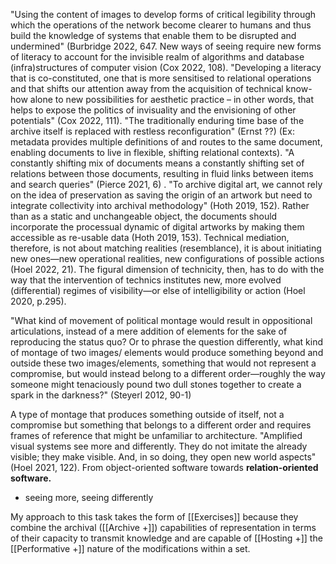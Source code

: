 
 "Using the content of images to develop forms of critical legibility through which the operations of the network become clearer to humans and thus build the knowledge of systems that enable them to be disrupted and undermined" (Burbridge 2022, 647. New ways of seeing require new forms of literacy to account for the invisible realm of algorithms and database (infra)structures of computer vision (Cox 2022, 108). "Developing a literacy that is co-constituted, one that is more sensitised to relational operations and that shifts our attention away from the acquisition of technical know-how alone to new possibilities for aesthetic practice – in other words, that helps to expose the politics of invisuality and the envisioning of other potentials" (Cox 2022, 111). "The traditionally enduring time base of the archive itself is replaced with restless reconfiguration" (Ernst ??) (Ex: metadata provides multiple definitions of and routes to the same document, enabling documents to live in flexible, shifting relational contexts). "A constantly shifting mix of documents means a constantly shifting set of relations between those documents, resulting in fluid links between items and search queries" (Pierce 2021, 6) . "To archive digital art, we cannot rely on the idea of preservation as saving the origin of an artwork but need to integrate collectivity into archival methodology" (Hoth 2019, 152). Rather than as a static and unchangeable object, the documents should incorporate the processual dynamic of digital artworks by making them accessible as re-usable data (Hoth 2019, 153). Technical mediation, therefore, is not about matching realities (resemblance), it is about initiating new ones—new operational realities, new configurations of possible actions (Hoel 2022, 21). The figural dimension of technicity, then, has to do with the way that the intervention of technics institutes new, more evolved (differential) regimes of visibility—or else of intelligibility or action (Hoel 2020, p.295).

"What kind of movement of political montage would result in oppositional articulations, instead of a mere addition of elements for the sake of reproducing the status quo? Or to phrase the question differently, what kind of montage of two images/ elements would produce something beyond and outside these two images/elements, something that would not represent a compromise, but would instead belong to a different order—roughly the way someone might tenaciously pound two dull stones together to create a spark in the darkness?" (Steyerl 2012, 90-1)

A type of montage that produces something outside of itself, not a compromise but something that belongs to a different order and requires frames of reference that might be unfamiliar to architecture. "Amplified visual systems see more and differently. They do not imitate the already visible; they make visible. And, in so doing, they open new world aspects" (Hoel 2021, 122). From object-oriented software towards **relation-oriented software.** 
- seeing more, seeing differently 

My approach to this task takes the form of [[Exercises]] because they combine the archival ([[Archive +]]) capabilities of representation in terms of their capacity to transmit knowledge and are capable of [[Hosting +]] the [[Performative +]] nature of the modifications within a set.
